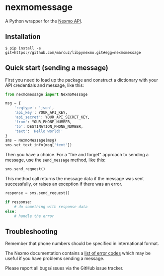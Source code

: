 nexmomessage
============


A Python wrapper for the [Nexmo API](https://docs.nexmo.com/index.php/messaging-sms-api/).


Installation
------------

    $ pip install -e git+https://github.com/marcuz/libpynexmo.git#egg=nexmomessage


Quick start (sending a message)
-------------------------------

First you need to load up the package and construct a dictionary
with your API credentials and message, like this:

```python
from nexmomessage import NexmoMessage

msg = {
	'reqtype': 'json',
	'api_key': YOUR_API_KEY,
	'api_secret': YOUR_API_SECRET_KEY,
	'from': YOUR_PHONE_NUMBER,
	'to': DESTINATION_PHONE_NUMBER,
	'text': 'Hello world!'
}
sms = NexmoMessage(msg)
sms.set_text_info(msg['text'])
```

Then you have a choice. For a "fire and forget" approach to sending a message,
use the `send_message` method, like this:

```python
sms.send_request()
```

This method call returns the message data if the message was sent successfully,
or raises an exception if there was an error.

```python
response = sms.send_request()

if response:
    # do something with response data
else:
    # handle the error
```


Troubleshooting
---------------

Remember that phone numbers should be specified in international format.

The Nexmo documentation contains a [list of error codes](https://docs.nexmo.com/index.php/sms-api/send-message)
which may be useful if you have problems sending a message.

Please report all bugs/issues via the GitHub issue tracker.
